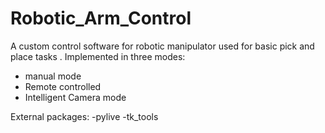 # Robotic_Arm_Control
A custom control software for robotic manipulator used for basic pick and place tasks
.  Implemented in three modes:
  - manual mode
  - Remote controlled
  - Intelligent Camera mode

External packages:
 -pylive
 -tk_tools
 

